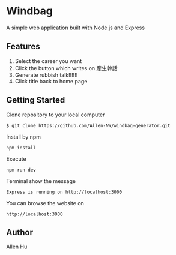 # Windbag

A simple web application built with Node.js and Express

## Features

1. Select the career you want
2. Click the button which writes on 產生幹話
3. Generate rubbish talk!!!!!!
4. Click title back to home page

## Getting Started

Clone repository to your local computer

```
$ git clone https://github.com/Allen-NW/windbag-generator.git
```

Install by npm

```
npm install
```

Execute

```
npm run dev
```

Terminal show the message

```
Express is running on http://localhost:3000
```

You can browse the website on

```
http://localhost:3000
```

## Author

Allen Hu
